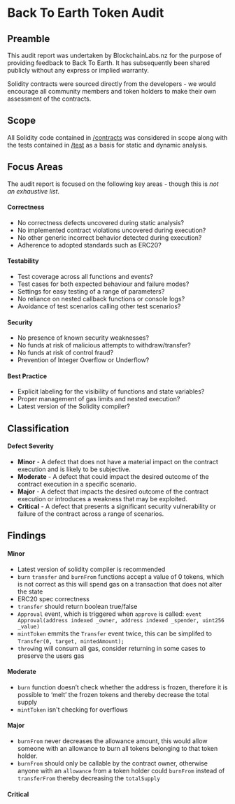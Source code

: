 # Back To Earth Token Audit

## Preamble
This audit report was undertaken by BlockchainLabs.nz for the purpose of providing feedback to Back To Earth. It has subsequently been shared publicly without any express or implied warranty.

Solidity contracts were sourced directly from the developers - we would encourage all community members and token holders to make their own assessment of the contracts.

## Scope
All Solidity code contained in [/contracts](https://github.com/BlockchainLabsNZ/Back-to-Earth-audit/tree/master/contracts) was considered in scope along with the tests contained in [/test](https://github.com/BlockchainLabsNZ/Back-to-Earth-audit/tree/master/test) as a basis for static and dynamic analysis.

## Focus Areas
The audit report is focused on the following key areas - though this is *not an exhaustive list*.

#### Correctness
* No correctness defects uncovered during static analysis?
* No implemented contract violations uncovered during execution?
* No other generic incorrect behavior detected during execution?
* Adherence to adopted standards such as ERC20?

#### Testability
* Test coverage across all functions and events?
* Test cases for both expected behaviour and failure modes?
* Settings for easy testing of a range of parameters?
* No reliance on nested callback functions or console logs?
* Avoidance of test scenarios calling other test scenarios?

#### Security
* No presence of known security weaknesses?
* No funds at risk of malicious attempts to withdraw/transfer?
* No funds at risk of control fraud?
* Prevention of Integer Overflow or Underflow?

#### Best Practice
* Explicit labeling for the visibility of functions and state variables?
* Proper management of gas limits and nested execution?
* Latest version of the Solidity compiler?

## Classification

#### Defect Severity
* **Minor** - A defect that does not have a material impact on the contract execution and is likely to be subjective.
* **Moderate** - A defect that could impact the desired outcome of the contract execution in a specific scenario.
* **Major** - A defect that impacts the desired outcome of the contract execution or introduces a weakness that may be exploited.
* **Critical** - A defect that presents a significant security vulnerability or failure of the contract across a range of scenarios.

## Findings
#### Minor
 - Latest version of solidity compiler is recommended
 - `burn` `transfer` and `burnFrom` functions accept a value of 0 tokens, which is not correct as this will spend gas on a transaction that does not alter the state
 - ERC20 spec correctness 
  - `transfer` should return boolean true/false
  - `Approval` event, which is triggered when `approve` is called: `event Approval(address indexed _owner, address indexed _spender, uint256 _value)`
 - `mintToken` emmits the `Transfer` event twice, this can be simplifed to `Transfer(0, target, mintedAmount);`
 - `throw`ing will consum all gas, consider returning in some cases to preserve the users gas

#### Moderate
 - `burn` function doesn’t check whether the address is frozen, therefore it is possible to ‘melt’ the frozen tokens and thereby decrease the total supply
 - `mintToken` isn't checking for overflows

#### Major
 - `burnFrom` never decreases the allowance amount, this would allow someone with an allowance to burn all tokens belonging to that token holder.
 - `burnFrom` should only be callable by the contract owner, otherwise anyone with an `allowance` from a token holder could `burnFrom` instead of `transferFrom` thereby decreasing the `totalSupply`

#### Critical